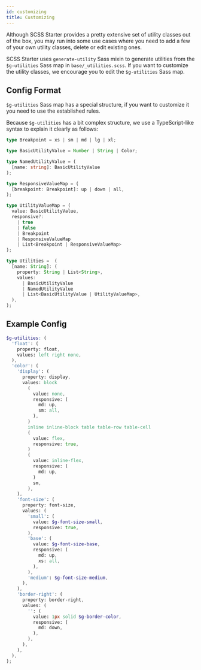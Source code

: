 ```yaml
---
id: customizing
title: Customizing
---
```


Although SCSS Starter provides a pretty extensive set of utility classes out of the box, you may run into some use cases where you need to add a few of your own utility classes, delete or edit existing ones.

SCSS Starter uses `generate-utility` Sass mixin to generate utilities from the `$g-utilities` Sass map in `base/_utilities.scss`. If you want to customize the utility classes, we encourage you to edit the `$g-utilities` Sass map.

## Config Format

`$g-utilities` Sass map has a special structure, if you want to customize it you need to use the established rules.

Because `$g-utilities` has a bit complex structure, we use a TypeScript-like syntax to explain it clearly as follows:

```ts
type Breakpoint = xs | sm | md | lg | xl;

type BasicUtilityValue = Number | String | Color;

type NamedUtilityValue = (
  [name: string]: BasicUtilityValue
);

type ResponsiveValueMap = (
  [breakpoint: Breakpoint]: up | down | all,
);

type UtilityValueMap = (
  value: BasicUtilityValue,
  responsive?:
    | true
    | false
    | Breakpoint
    | ResponsiveValueMap
    | List<Breakpoint | ResponsiveValueMap>
);

type Utilities =  (
  [name: String]: (
    property: String | List<String>,
    values:
      | BasicUtilityValue
      | NamedUtilityValue
      | List<BasicUtilityValue | UtilityValueMap>,
  ),
);

```

## Example Config

```scss
$g-utilities: (
  'float': (
    property: float,
    values: left right none,
  ),
  'color': (
    'display': (
      property: display,
      values: block
        (
          value: none,
          responsive: (
            md: up,
            sm: all,
          ),
        )
        inline inline-block table table-row table-cell
        (
          value: flex,
          responsive: true,
        )
        (
          value: inline-flex,
          responsive: (
            md: up,
          )
          sm,
        ),
    ),
    'font-size': (
      property: font-size,
      values: (
        'small': (
          value: $g-font-size-small,
          responsive: true,
        ),
        'base': (
          value: $g-font-size-base,
          responsive: (
            md: up,
            xs: all,
          ),
        ),
        'medium': $g-font-size-medium,
      ),
    ),
    'border-right': (
      property: border-right,
      values: (
        '': (
          value: 1px solid $g-border-color,
          responsive: (
            md: down,
          ),
        ),
      ),
    ),
  ),
);
```
